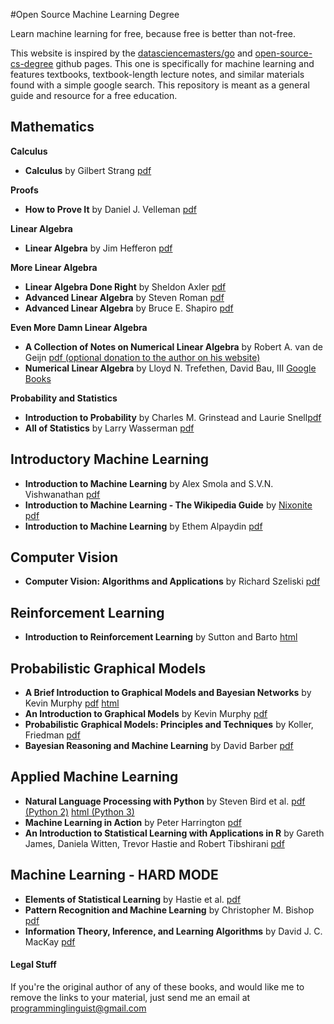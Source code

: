 #Open Source Machine Learning Degree

Learn machine learning for free, because free is better than not-free.

This website is inspired by the <a href='https://github.com/datasciencemasters/go'>datasciencemasters/go</a> and <a href='https://github.com/mvillaloboz/open-source-cs-degree'>open-source-cs-degree</a> github pages. This one is specifically for machine learning and features textbooks, textbook-length lecture notes, and similar materials found with a simple google search. This repository is meant as a general guide and resource for a free education. 

## Mathematics

**Calculus**

  * **Calculus** by Gilbert Strang <a href='http://ocw.mit.edu/ans7870/resources/Strang/Edited/Calculus/Calculus.pdf'>pdf</a>

**Proofs**

  * **How to Prove It** by Daniel J. Velleman <a href='https://opeconomica.files.wordpress.com/2014/08/daniel-j-velleman-how-to-prove-it.pdf'>pdf</a>

**Linear Algebra**

  * **Linear Algebra** by Jim Hefferon <a href='http://joshua.smcvt.edu/linearalgebra/book.pdf'>pdf</a>

**More Linear Algebra**

  * **Linear Algebra Done Right** by Sheldon Axler <a href='http://fetweb.ju.edu.jo/staff/EE/jrahhal/PDF/sc%20-%20Linear%20Algebra%20Done%20Right.pdf'>pdf</a>
  * **Advanced Linear Algebra** by Steven Roman <a href='http://ksu.edu.sa/sites/py/ar/mpy/departments/math/learnResources/ResourceCenter/Documents/Advanced%20Linear%20Algebra%20-%20Steven%20Roman.pdf'>pdf</a>
  * **Advanced Linear Algebra** by Bruce E. Shapiro <a href='http://beshapiro.com/math462/462notes.pdf'>pdf</a>

**Even More Damn Linear Algebra**

  * **A Collection of Notes on Numerical Linear Algebra** by Robert A. van de Geijn <a href='http://www.cs.utexas.edu/users/flame/Notes/NotesOnNLA.pdf'>pdf (optional donation to the author on his website)</a>
  * **Numerical Linear Algebra** by Lloyd N. Trefethen, David Bau, III <a href='https://books.google.com/books?id=bj-Lu6zjWbEC&pg=PA8&source=gbs_toc_r&cad=3#v=onepage&q&f=false'>Google Books</a>

**Probability and Statistics**

  * **Introduction to Probability** by Charles M. Grinstead and Laurie Snell<a href='https://www.dartmouth.edu/~chance/teaching_aids/books_articles/probability_book/amsbook.mac.pdf'>pdf</a>
  * **All of Statistics** by Larry Wasserman <a href='http://www.ic.unicamp.br/~wainer/cursos/1s2013/ml/livro.pdf'>pdf</a>


## Introductory Machine Learning

  * **Introduction to Machine Learning** by Alex Smola and S.V.N. Vishwanathan <a href='http://alex.smola.org/drafts/thebook.pdf'>pdf</a>
  * **Introduction to Machine Learning - The Wikipedia Guide** by <a href='https://github.com/Nixonite'>Nixonite</a> <a href='https://github.com/Nixonite/open-source-machine-learning-degree/raw/master/Introduction%20to%20Machine%20Learning%20-%20Wikipedia.pdf'>pdf</a>
  * **Introduction to Machine Learning** by Ethem Alpaydin <a href='http://stp.lingfil.uu.se/~santinim/ml/2014/Alpaydin2010_IntroductionToMl_2ed.pdf'>pdf</a>

## Computer Vision

  * **Computer Vision: Algorithms and Applications** by Richard Szeliski <a href='http://szeliski.org/Book/drafts/SzeliskiBook_20100903_draft.pdf'>pdf</a>

## Reinforcement Learning 

  * **Introduction to Reinforcement Learning** by Sutton and Barto <a href='http://webdocs.cs.ualberta.ca/~sutton/book/the-book.html'>html</a>

## Probabilistic Graphical Models

  * **A Brief Introduction to Graphical Models and Bayesian Networks** by Kevin Murphy <a href='http://www.cs.ubc.ca/~murphyk/Bayes/bayes_tutorial.pdf'>pdf</a> <a href='http://www.cs.ubc.ca/~murphyk/Bayes/bnintro.html'>html</a>
  * **An Introduction to Graphical Models** by Kevin Murphy <a href='http://www.cs.ubc.ca/~murphyk/Papers/intro_gm.pdf'>pdf</a>
  * **Probabilistic Graphical Models: Principles and Techniques** by Koller, Friedman <a href='http://vk.com/doc168073_304660839?hash=39a33dd8aa6b141d8a&dl=b667454bc650f66cc0'>pdf</a>
  * **Bayesian Reasoning and Machine Learning** by David Barber <a href='http://web4.cs.ucl.ac.uk/staff/D.Barber/textbook/090310.pdf'>pdf</a>

## Applied Machine Learning

  * **Natural Language Processing with Python** by Steven Bird et al. <a href='http://victoria.lviv.ua/html/fl5/NaturalLanguageProcessingWithPython.pdf' >pdf (Python 2)</a> <a href='http://www.nltk.org/book/'> html (Python 3)</a>
  * **Machine Learning in Action** by Peter Harrington <a href='http://www2.ift.ulaval.ca/~chaib/IFT-4102-7025/public_html/Fichiers/Machine_Learning_in_Action.pdf'>pdf</a>
  * **An Introduction to Statistical Learning with Applications in R** by Gareth James, Daniela Witten, Trevor Hastie and Robert Tibshirani <a href=**http://www-bcf.usc.edu/~gareth/ISL/ISLR%20Fourth%20Printing.pdf**>pdf</a>

## Machine Learning - HARD MODE

  * **Elements of Statistical Learning** by Hastie et al. <a href='http://statweb.stanford.edu/~tibs/ElemStatLearn/'>pdf</a>
  * **Pattern Recognition and Machine Learning** by Christopher M. Bishop <a href='http://www.rmki.kfki.hu/~banmi/elte/Bishop%20-%20Pattern%20Recognition%20and%20Machine%20Learning.pdf'>pdf</a>
  * **Information Theory, Inference, and Learning Algorithms** by David J. C. MacKay <a href='http://www.inference.phy.cam.ac.uk/itprnn/book.pdf'>pdf</a>

#### Legal Stuff
If you're the original author of any of these books, and would like me to remove the links to your material, just send me an email at programminglinguist@gmail.com
